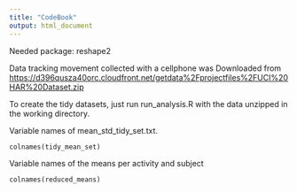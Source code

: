 ```yaml
---
title: "CodeBook"
output: html_document
---
```

Needed package: reshape2

Data tracking movement collected with a cellphone was Downloaded from https://d396qusza40orc.cloudfront.net/getdata%2Fprojectfiles%2FUCI%20HAR%20Dataset.zip 

To create the tidy datasets, just run run_analysis.R with the data unzipped in the working directory. 

Variable names of mean_std_tidy_set.txt. 
```{r}
colnames(tidy_mean_set)
```


Variable names of the means per activity and subject
```{r}
colnames(reduced_means)
```



